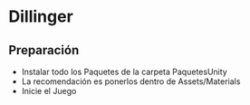 # Dillinger


## Preparación

- Instalar todo los Paquetes de la carpeta PaquetesUnity
- La recomendación es ponerlos dentro de Assets/Materials
- Inicie el Juego

